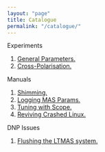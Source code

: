 ```yaml
---
layout: "page"
title: Catalogue
permalink: "/catalogue/"
---
```


Experiments
1. [General Parameters.](https://dnp-grenoble.github.io/keepthelabrunning/general-instruction/)
2. [Cross-Polarisation.](https://dnp-grenoble.github.io/keepthelabrunning/cross-polarisation/)


Manuals
1. [Shimming.](https://dnp-grenoble.github.io/keepthelabrunning/shimming/)
2. [Logging MAS Params.](https://dnp-grenoble.github.io/keepthelabrunning/maslogging/)
3. [Tuning with Scope.](https://dnp-grenoble.github.io/keepthelabrunning/tunewithscope/)
4. [Reviving Crashed Linux.](https://dnp-grenoble.github.io/keepthelabrunning/syscrash/)


DNP Issues
1. [Flushing the LTMAS system.](https://dnp-grenoble.github.io/keepthelabrunning/dnp-system-flush/)

